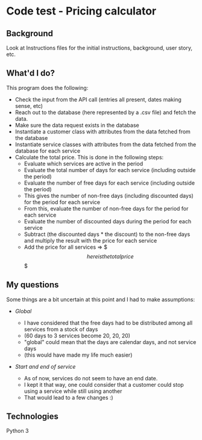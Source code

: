 **Code test - Pricing calculator**
============

**Background**
--------

Look at Instructions files for the initial instructions, background, user story, etc.

**What'd I do?**
--------

This program does the following:
- Check the input from the API call (entries all present, dates making sense, etc)
- Reach out to the database (here represented by a .csv file) and fetch the data. 
- Make sure the data request exists in the database
- Instantiate a customer class with attributes from the data fetched from the database
- Instantiate service classes with attributes from the data fetched from the database for each service
- Calculate the total price. This is done in the following steps:
  - Evaluate which services are active in the period
  - Evaluate the total number of days for each service (including outside the period)
  - Evaluate the number of free days for each service (including outside the period)
  - This gives the number of non-free days (including discounted days) for the period for each service
  - From this, evaluate the number of non-free days for the period for each service
  - Evaluate the number of discounted days during the period for each service
  - Subtract (the discounted days * the discount) to the non-free days and multiply the result with the price for each service
  - Add the price for all services => $$$ here is the total price $$$


**My questions**
--------
Some things are a bit uncertain at this point and I had to make assumptions:
- _Global_ 
    - I have considered that the free days had to be distributed among all services from a stock of days
    - (60 days to 3 services become 20, 20, 20) 
    - "global"  could mean that the days are calendar days, and not service days 
    - (this would have made my life much easier)
  

- _Start and end of service_
    - As of now, services do not seem to have an end date.
    - I kept it that way, one could consider that a customer could stop using a service while still using another
    - That would lead to a few changes :)




**Technologies**
--------

Python 3
